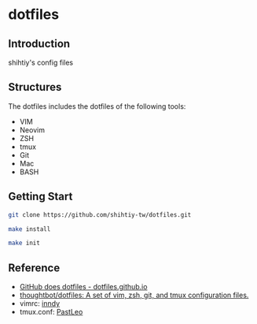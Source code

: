 # dotfiles

## Introduction

shihtiy's config files

## Structures

The dotfiles includes the dotfiles of the following tools:

- VIM
- Neovim
- ZSH
- tmux
- Git
- Mac
- BASH

## Getting Start

```bash
git clone https://github.com/shihtiy-tw/dotfiles.git

make install

make init
```

## Reference

- [GitHub does dotfiles - dotfiles.github.io](https://dotfiles.github.io/)
- [thoughtbot/dotfiles: A set of vim, zsh, git, and tmux configuration files.](https://github.com/thoughtbot/dotfiles)
- vimrc: [inndy](https://github.com/Inndy/dotfiles/blob/master/vimrc)
- tmux.conf: [PastLeo](https://5xruby.tw/en/posts/tmux)
